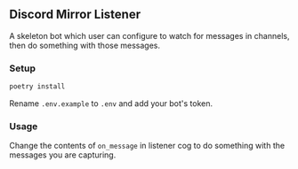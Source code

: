 ## Discord Mirror Listener

A skeleton bot which user can configure to watch for messages in channels, then do something with those messages.

### Setup

```bash
poetry install
```

Rename `.env.example` to `.env` and add your bot's token.

### Usage

Change the contents of `on_message` in listener cog to do something with the messages you are capturing.